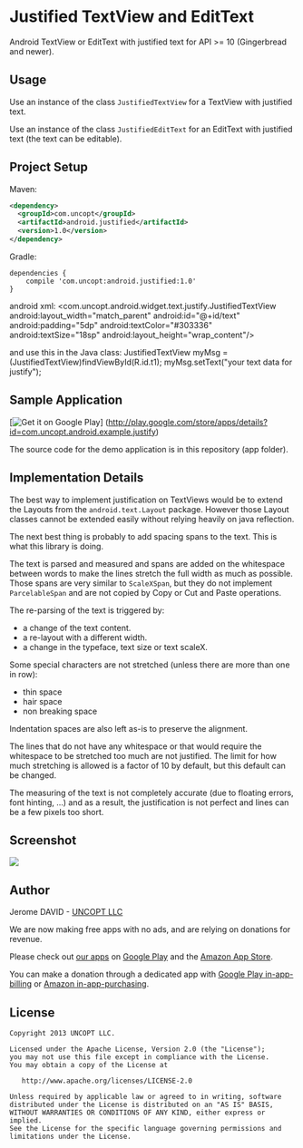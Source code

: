 Justified TextView and EditText
===============================

Android TextView or EditText with justified text for API >= 10 (Gingerbread and newer).

Usage
-----

Use an instance of the class ```JustifiedTextView``` for a TextView with justified text.

Use an instance of the class ```JustifiedEditText``` for an EditText with justified text (the
text can be editable).

Project Setup
-------------

Maven:

```xml
<dependency>
  <groupId>com.uncopt</groupId>
  <artifactId>android.justified</artifactId>
  <version>1.0</version>
</dependency>
```

Gradle:

```
dependencies {
    compile 'com.uncopt:android.justified:1.0'
}
```

android xml:
<com.uncopt.android.widget.text.justify.JustifiedTextView
    android:layout_width="match_parent"
    android:id="@+id/text"
    android:padding="5dp"
    android:textColor="#303336"
    android:textSize="18sp"
    android:layout_height="wrap_content"/>
    
and use this in the Java class:
JustifiedTextView myMsg = (JustifiedTextView)findViewById(R.id.t1);
myMsg.setText("your text data for justify");

Sample Application
------------------

[![Get it on Google Play](https://developer.android.com/images/brand/en_app_rgb_wo_60.png)]
(http://play.google.com/store/apps/details?id=com.uncopt.android.example.justify)

The source code for the demo application is in this repository (app folder). 



Implementation Details
----------------------

The best way to implement justification on TextViews would be to extend the Layouts from the
```android.text.Layout```  package. However those Layout classes cannot be extended easily without
relying heavily on java reflection.

The next best thing is probably to add spacing spans to the text. This is what this library is doing.

The text is parsed and measured and spans are added on the whitespace between words to make the
lines stretch the full width as much as possible.
Those spans are very similar to ```ScaleXSpan```, but they do not implement ```ParcelableSpan```
and are not copied by Copy or Cut and Paste operations.

The re-parsing of the text is triggered by:

  - a change of the text content.
  - a re-layout with a different width.
  - a change in the typeface, text size or text scaleX.


Some special characters are not stretched (unless there are more than one in row):

  - thin space
  - hair space
  - non breaking space

Indentation spaces are also left as-is to preserve the alignment.

The lines that do not have any whitespace or that would require the whitespace to be stretched too
much are not justified. The limit for how much stretching is allowed is a factor of 10 by default,
but this default can be changed.


The measuring of the text is not completely accurate (due to floating errors, font hinting, ...)
and as a result, the justification is not perfect and lines can be a few pixels too short. 


Screenshot
----------

![](screenshot.jpg)


Author
------

  Jerome DAVID - [UNCOPT LLC](http://uncopt.com)
  
  We are now making free apps with no ads, and are relying on donations for revenue.
  
  Please check out [our apps](http://uncopt.com/android) on
  [Google Play](http://play.google.com/store/search?q=pub:UNCOPT+LLC) and the [Amazon App Store](http://www.amazon.com/gp/mas/dl/android?s=uncopt+llc&showAll=1).
  
  You can make a donation through a dedicated app with [Google Play in-app-billing](http://play.google.com/store/apps/details?id=com.uncopt.android.donations)
  or [Amazon in-app-purchasing](http://www.amazon.com/gp/mas/dl/android?p=com.uncopt.android.donations).


License
--------

    Copyright 2013 UNCOPT LLC.

    Licensed under the Apache License, Version 2.0 (the "License");
    you may not use this file except in compliance with the License.
    You may obtain a copy of the License at

       http://www.apache.org/licenses/LICENSE-2.0

    Unless required by applicable law or agreed to in writing, software
    distributed under the License is distributed on an "AS IS" BASIS,
    WITHOUT WARRANTIES OR CONDITIONS OF ANY KIND, either express or implied.
    See the License for the specific language governing permissions and
    limitations under the License.
